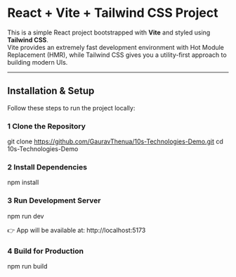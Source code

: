 #  React + Vite + Tailwind CSS Project

This is a simple React project bootstrapped with **Vite** and styled using **Tailwind CSS**.  
Vite provides an extremely fast development environment with Hot Module Replacement (HMR), while Tailwind CSS gives you a utility-first approach to building modern UIs.

---

##  Installation & Setup

Follow these steps to run the project locally:

### 1 Clone the Repository

git clone https://github.com/GauravThenua/10s-Technologies-Demo.git
cd 10s-Technologies-Demo

### 2 Install Dependencies
npm install

### 3 Run Development Server
npm run dev


👉 App will be available at: http://localhost:5173

### 4 Build for Production
npm run build